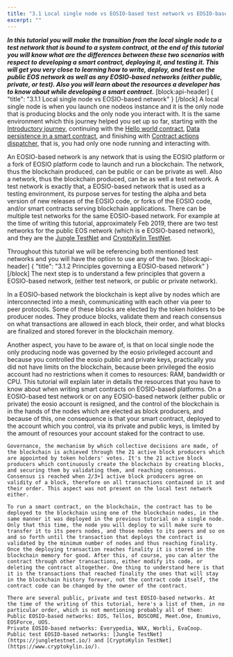 ```yaml
---
title: "3.1 Local single node vs EOSIO-based test network vs EOSIO-based network"
excerpt: ""
---
```

***In this tutorial you will make the transition from the local single node to a test network that is bound to a system contract, at the end of this tutorial you will know what are the differences between these two scenarios with respect to developing a smart contract, deploying it, and testing it.  This will get you very close to learning how to write, deploy, and test on the public EOS network as well as any EOSIO-based networks (either public, private, or test). Also you will learn about the resources a developer has to know about while developing a smart contract.***
[block:api-header]
{
  "title": "3.1.1 Local single node vs EOSIO-based network"
}
[/block]
A local single node is when you launch one nodeos instance and it is the only node that is producing blocks and the only node you interact with. It is the same environment which this journey helped you set up so far, starting with the [Introductory journey](https://developers.eos.io/eosio-home/docs/introduction), continuing with the [Hello world contract](https://developers.eos.io/eosio-home/docs/your-first-contract), [Data persistence in a smart contract](https://developers.eos.io/eosio-home/docs/data-persistence), and finishing with [Contract actions dispatcher](https://developers.eos.io/eosio-home/docs/writing-a-custom-dispatcher), that is, you had only one node running and interacting with.

An EOSIO-based network is any network that is using the EOSIO platform or a fork of EOSIO platform code to launch and run a blockchain. The network, thus the blockchain produced, can be public or can be private as well. Also a network, thus the blockchain produced, can be as well a test network. A test network is exactly that, a EOSIO-based network that is used as a testing environment, its purpose serves for testing the alpha and beta version of new releases of the EOSIO code, or forks of the EOSIO code, and/or smart contracts serving blockchain applications. There can be multiple test networks for the same EOSIO-based network. For example at the time of writing this tutorial, approximately Feb 2019, there are two test networks for the public EOS network (which is e EOSIO-based network), and they are the [Jungle TestNet](https://jungletestnet.io/) and [CryptoKylin TestNet](https://www.cryptokylin.io/).

Throughout this tutorial we will be referencing both mentioned test networks and you will have the option to use any of the two.
[block:api-header]
{
  "title": "3.1.2 Principles governing a EOSIO-based network"
}
[/block]
The next step is to understand a few principles that govern a EOSIO-based network, (either test network, or public or private network).

In a EOSIO-based network the blockchain is kept alive by nodes which are interconnected into a mesh, communicating with each other via peer to peer protocols. Some of these blocks are elected by the token holders to be producer nodes. They produce blocks, validate them and reach consensus on what transactions are allowed in each block, their order, and what blocks are finalized and stored forever in the blockchain memory.

Another aspect, you have to be aware of, is that on local single node the only producing node was governed by the eosio privileged account and because you controlled the eosio public and private keys, practically you did not have limits on the blockchain, because been privileged the eosio account had no restrictions when it comes to resources: RAM, bandwidth or CPU. This tutorial will explain later in details the resources that you have to know about when writing smart contracts on EOSIO-based platforms. On a EOSIO-based test network or on any EOSIO-based network (either public or private) the eosio account is resigned, and the control of the blockchain is in the hands of the nodes which are elected as block producers, and because of this, one consequence is that your smart contract, deployed to the account which you control, via its private and public keys, is limited by the amount of resources your account staked for the contract to use.

    Governance, the mechanism by which collective decisions are made, of the blockchain is achieved through the 21 active block producers which are appointed by token holders' votes. It's the 21 active block producers which continuously create the blockchain by creating blocks, and securing them by validating them, and reaching consensus. Consensus is reached when 2/3+1 active block producers agree on validity of a block, therefore on all transactions contained in it and their order. This aspect was not present on the local test network either.

    To run a smart contract, on the blockchain, the contract has to be deployed to the blockchain using one of the blockchain nodes, in the same manner it was deployed in the previous tutorial on a single node. Only that this time, the node you will deploy to will make sure to transfer it to its peers nodes, and those nodes to its peers and so on and so forth until the transaction that deploys the contract is validated by the minimum number of nodes and thus reaching finality. Once the deploying transaction reaches finality it is stored in the blockchain memory for good. After this, of course, you can alter the contract through other transactions, either modify its code, or deleting the contract altogether. One thing to understand here is that it is the transactions that reached finality the ones that will stay in the blockchain history forever, not the contract code itself, the contract code can be changed by the owner of the contract.

    There are several public, private and test EOSIO-based networks. At the time of the writing of this tutorial, here's a list of them, in no particular order, which is not mentioning probably all of them:
    Public EOSIO-based networks: EOS, Tellos, BOSCORE, Meet.One, Enumivo, EOSForce, UOS.
    Private EOSIO-based networks: Everypedia, WAX, Worbli, EvaCoop.
    Public test EOSIO-based networks: [Jungle TestNet](https://jungletestnet.io/) and [CryptoKylin TestNet](https://www.cryptokylin.io/).